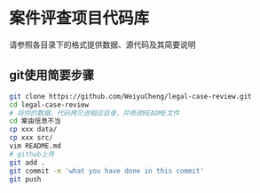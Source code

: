 # 案件评查项目代码库
请参照各目录下的格式提供数据、源代码及其简要说明
## git使用简要步骤
```bash
git clone https://github.com/WeiyuCheng/legal-case-review.git
cd legal-case-review
# 将你的数据、代码拷贝进相应目录，并修改README文件
cd 案由信息不当
cp xxx data/
cp xxx src/
vim README.md
# github上传
git add .
git commit -m 'what you have done in this commit'
git push
```
